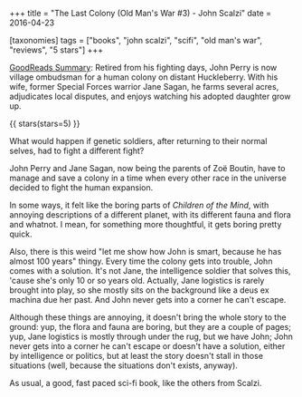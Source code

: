 +++
title = "The Last Colony (Old Man's War #3) - John Scalzi"
date = 2016-04-23

[taxonomies]
tags = ["books", "john scalzi", "scifi", "old man's war", "reviews", 
"5 stars"]
+++

[GoodReads Summary](https://www.goodreads.com/book/show/88071.The_Last_Colony):
Retired from his fighting days, John Perry is now village ombudsman for a
human colony on distant Huckleberry. With his wife, former Special Forces
warrior Jane Sagan, he farms several acres, adjudicates local disputes, and
enjoys watching his adopted daughter grow up.

<!-- more -->

{{ stars(stars=5) }}

What would happen if genetic soldiers, after returning to their normal selves,
had to fight a different fight?

John Perry and Jane Sagan, now being the parents of Zoë Boutin, have to manage
and save a colony in a time when every other race in the universe decided to
fight the human expansion.

In some ways, it felt like the boring parts of _Children of the Mind_, with
annoying descriptions of a different planet, with its different fauna and
flora and whatnot. I mean, for something more thoughtful, it gets boring
pretty quick.

Also, there is this weird "let me show how John is smart, because he has
almost 100 years" thingy. Every time the colony gets into trouble, John comes
with a solution. It's not Jane, the intelligence soldier that solves this,
'cause she's only 10 or so years old. Actually, Jane logistics is rarely
brought into play, so she mostly sits on the background like a deus ex machina
due her past. And John never gets into a corner he can't escape.

Although these things are annoying, it doesn't bring the whole story to the
ground: yup, the flora and fauna are boring, but they are a couple of pages;
yup, Jane logistics is mostly through under the rug, but we have John; John
never gets into a corner he can't escape or doesn't have a solution, either by
intelligence or politics, but at least the story doesn't stall in those
situations (well, because the situations don't exists, anyway).

As usual, a good, fast paced sci-fi book, like the others from Scalzi. 
